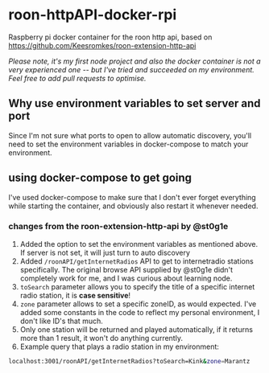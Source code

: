 # roon-httpAPI-docker-rpi
Raspberry pi docker container for the roon http api, based on https://github.com/Keesromkes/roon-extension-http-api

_Please note, it's my first node project and also the docker container is not a very experienced one -- but I've tried and succeeded on my environment. Feel free to add pull requests to optimise._

## Why use environment variables to set server and port
Since I'm not sure what ports to open to allow automatic discovery, you'll need to set the environment variables in docker-compose to match your environment.

## using docker-compose to get going
I've used docker-compose to make sure that I don't ever forget everything while starting the container, and obviously also restart it whenever needed.

### changes from the roon-extension-http-api by @st0g1e
1. Added the option to set the environment variables as mentioned above. If server is not set, it will just turn to auto discovery
2. Added ```/roonAPI/getInternetRadios``` API to get to internetradio stations specifically. The original browse API supplied by @st0g1e didn't completely work for me, and I was curious about learning node.
  1. ```toSearch``` parameter allows you to specify the title of a specific internet radio station, it is **case sensitive**!
  2. ```zone``` parameter allows to set a specific zoneID, as would expected. I've added some constants in the code to reflect my personal environment, I don't like ID's that much.
  3. Only one station will be returned and played automatically, if it returns more than 1 result, it won't do anything currently.
3. Example query that plays a radio station in my environment: 

```bash 
localhost:3001/roonAPI/getInternetRadios?toSearch=Kink&zone=Marantz
```


